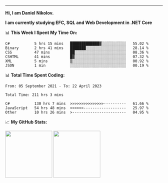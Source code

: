 ---
**Hi, I am Daniel Nikolov.**

**I am currently studying EFC, SQL and Web Development in .NET Core**

📊 **This Week I Spent My Time On:**
<!--START_SECTION:wakaweekly-->

```text
C#           5 hrs 15 mins   █████████████▓░░░░░░░░░░░   55.02 %
Binary       2 hrs 41 mins   ███████░░░░░░░░░░░░░░░░░░   28.14 %
CSS          47 mins         ██░░░░░░░░░░░░░░░░░░░░░░░   08.36 %
CSHTML       41 mins         █▓░░░░░░░░░░░░░░░░░░░░░░░   07.32 %
XML          5 mins          ▒░░░░░░░░░░░░░░░░░░░░░░░░   00.92 %
JSON         1 min           ░░░░░░░░░░░░░░░░░░░░░░░░░   00.19 %
```

<!--END_SECTION:wakaweekly-->

📊 **Total Time Spent Coding:**
<!--START_SECTION:waka-->

```text
From: 05 September 2021 - To: 22 April 2023

Total Time: 211 hrs 3 mins

C#           130 hrs 7 mins  >>>>>>>>>>>>>>>----------   61.66 %
JavaScript   54 hrs 48 mins  >>>>>>-------------------   25.97 %
Other        10 hrs 26 mins  >------------------------   04.95 %
```

<!--END_SECTION:waka-->

📈 **My GitHub Stats:**

<p>
  <img height="150em" src="https://github-readme-stats.vercel.app/api?username=NikolovDaniel&show_icons=true&hide_border=true&&count_private=true&include_all_commits=true" />
  <img height="150em" src="https://github-readme-stats.vercel.app/api/top-langs/?username=NikolovDaniel&exclude_repo=KNN-Image-Classification&show_icons=true&hide_border=true&layout=compact&langs_count=8s"/>
</p>
